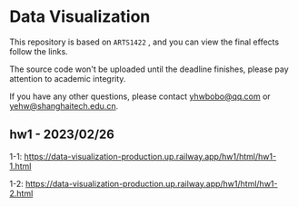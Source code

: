 # Data Visualization

This repository is based on `ARTS1422` , and you can view the final effects follow the links.

The source code won't be uploaded until the deadline finishes, please pay attention to academic integrity. 

If you have any other questions, please contact yhwbobo@qq.com or yehw@shanghaitech.edu.cn.



## hw1 - 2023/02/26

1-1: https://data-visualization-production.up.railway.app/hw1/html/hw1-1.html

1-2: https://data-visualization-production.up.railway.app/hw1/html/hw1-2.html